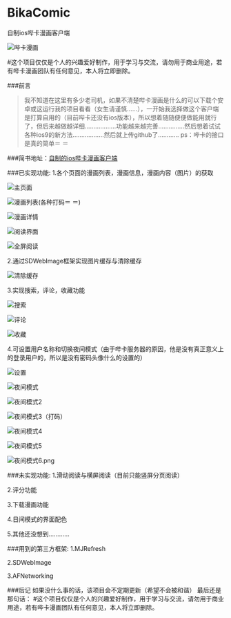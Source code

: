 # BikaComic
自制ios哔卡漫画客户端

![哔卡漫画](http://upload-images.jianshu.io/upload_images/1781300-58b389aea2ddb3d8.png?imageMogr2/auto-orient/strip%7CimageView2/2/w/1240)

#这个项目仅仅是个人的兴趣爱好制作，用于学习与交流，请勿用于商业用途，若有哔卡漫画团队有任何意见，本人将立即删除。

###前言
>我不知道在这里有多少老司机，如果不清楚哔卡漫画是什么的可以下载个安卓或这运行我的项目看看（女生请谨慎……），一开始我选择做这个客户端是打算自用的（目前哔卡还没有ios版本），所以想着随随便便做能用就行了，但后来越做越详细………………功能越来越完善……………然后想着试试各种ios9的新方法………………然后就上传github了…………
ps：哔卡的接口是真的简单＝ ＝

###简书地址：[自制的ios哔卡漫画客户端](http://www.jianshu.com/p/4f1a2e331a8b) 

###已实现功能:
1.各个页面的漫画列表，漫画信息，漫画内容（图片）的获取

![主页面](http://upload-images.jianshu.io/upload_images/1781300-df7ad53e23663b51.png?imageMogr2/auto-orient/strip%7CimageView2/2/w/1240)


![漫画列表(各种打码＝ ＝)](http://upload-images.jianshu.io/upload_images/1781300-0e779334d0e01adb.jpg?imageMogr2/auto-orient/strip%7CimageView2/2/w/1240)

![漫画详情](http://upload-images.jianshu.io/upload_images/1781300-28b03488fbdc7c9d.png?imageMogr2/auto-orient/strip%7CimageView2/2/w/1240)

![阅读界面](http://upload-images.jianshu.io/upload_images/1781300-cf7e8fab5ba5517c.png?imageMogr2/auto-orient/strip%7CimageView2/2/w/1240)


![全屏阅读](http://upload-images.jianshu.io/upload_images/1781300-99edffa35dff84b9.png?imageMogr2/auto-orient/strip%7CimageView2/2/w/1240)

2.通过SDWebImage框架实现图片缓存与清除缓存

![清除缓存](http://upload-images.jianshu.io/upload_images/1781300-c1a514b041a22d6c.png?imageMogr2/auto-orient/strip%7CimageView2/2/w/1240)

3.实现搜索，评论，收藏功能

![搜索](http://upload-images.jianshu.io/upload_images/1781300-6509cbd64e1377b6.png?imageMogr2/auto-orient/strip%7CimageView2/2/w/1240)


![评论](http://upload-images.jianshu.io/upload_images/1781300-df31e2ac532e5f9f.png?imageMogr2/auto-orient/strip%7CimageView2/2/w/1240)

![收藏](http://upload-images.jianshu.io/upload_images/1781300-5648a4c3a15948a3.png?imageMogr2/auto-orient/strip%7CimageView2/2/w/1240)

4.可设置用户名称和切换夜间模式（由于哔卡服务器的原因，他是没有真正意义上的登录用户的，所以是没有密码头像什么的设置的）


![设置](http://upload-images.jianshu.io/upload_images/1781300-2cf5e05758313299.png?imageMogr2/auto-orient/strip%7CimageView2/2/w/1240)


![夜间模式](http://upload-images.jianshu.io/upload_images/1781300-e8a547d6f72ede98.png?imageMogr2/auto-orient/strip%7CimageView2/2/w/1240)



![夜间模式2](http://upload-images.jianshu.io/upload_images/1781300-9f454a3b3c7d923b.png?imageMogr2/auto-orient/strip%7CimageView2/2/w/1240)


![夜间模式3（打码）](http://upload-images.jianshu.io/upload_images/1781300-917121793a9687ab.png?imageMogr2/auto-orient/strip%7CimageView2/2/w/1240)


![夜间模式4](http://upload-images.jianshu.io/upload_images/1781300-4a24d8ff4a836b09.png?imageMogr2/auto-orient/strip%7CimageView2/2/w/1240)



![夜间模式5](http://upload-images.jianshu.io/upload_images/1781300-0dcc292daaff8a13.png?imageMogr2/auto-orient/strip%7CimageView2/2/w/1240)


![夜间模式6.png](http://upload-images.jianshu.io/upload_images/1781300-3b79d82ed4996800.png?imageMogr2/auto-orient/strip%7CimageView2/2/w/1240)

###未实现功能:
1.滑动阅读与横屏阅读（目前只能竖屏分页阅读）  
  
2.评分功能  
  
3.下载漫画功能  
  
4.日间模式的界面配色  
  
5.其他还没想到…………  
  

###用到的第三方框架:
1.MJRefresh  
  
2.SDWebImage  
  
3.AFNetworking  
  

###后记
如果没什么事的话，该项目会不定期更新（希望不会被和谐）
最后还是那句话：
#这个项目仅仅是个人的兴趣爱好制作，用于学习与交流，请勿用于商业用途，若有哔卡漫画团队有任何意见，本人将立即删除。
